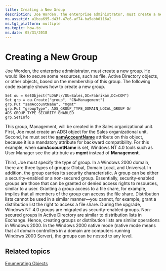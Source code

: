 ```yaml
---
title: Creating a New Group
description: Joe Worden, the enterprise administrator, must create a new group.
ms.assetid: a1bea695-d43f-47e6-af74-ba5abb0116a2
ms.tgt_platform: multiple
ms.topic: how-to
ms.date: 05/31/2018
---
```


# Creating a New Group

Joe Worden, the enterprise administrator, must create a new group. He would like to secure some resources, such as file, Active Directory objects, or other objects, based on the membership of this group. The following code example shows how to create a new group.


```VB
Set ou = GetObject("LDAP://OU=Sales,DC=Fabrikam,DC=COM")
Set grp = ou.Create("group", "CN=Management")
grp.Put "samAccountName", "mgmt"
grp.Put "groupType", ADS_GROUP_TYPE_DOMAIN_LOCAL_GROUP Or ADS_GROUP_TYPE_SECURITY_ENABLED
grp.SetInfo
```



This group, Management, will be created in the Sales organizational unit. First, Joe must create an ADSI object for the Sales organizational unit. Second, he must set the [**samAccountName**](/windows/desktop/AD/group-objects) attribute on this object, because it is a mandatory attribute for backward compatibility. For this example, when **samAccountName** is set, Windows NT 4.0 tools such as User Manager see the attribute as **mgmt** instead of **Management**.

Third, Joe must specify the type of group. In a Windows 2000 domain, there are three types of groups: Global, Domain Local, and Universal. In addition, the group carries its security characteristic. A group can be either a security-enabled or a non-secured group. Essentially, security-enabled groups are those that can be granted or denied access rights to resources, similar to a user. Granting a group access to a file share, for example, implies that all members of the group can access the file share. Distribution lists cannot be used in a similar manner—you cannot, for example, grant a distribution list the right to access a file share. During the upgrade, Windows NT 4.0 groups are migrated as security-enabled groups. Non-secured groups in Active Directory are similar to distribution lists in Exchange. Hence, creating groups or distribution lists are similar operations in Windows 2000. In the Windows 2000 native mode (native mode means that all domain controllers in a domain are computers running Windows 2000 Server), the groups can be nested to any level.

## Related topics

<dl> <dt>

[Enumerating Objects](enumerating-objects.md)
</dt> </dl>

 

 
